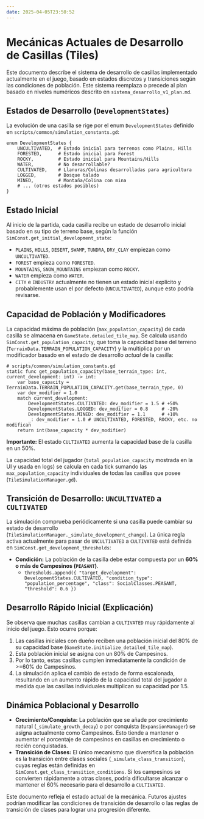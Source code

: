 ```yaml
---
date: 2025-04-05T23:50:52
---
```

# Mecánicas Actuales de Desarrollo de Casillas (Tiles)

Este documento describe el sistema de desarrollo de casillas implementado actualmente en el juego, basado en estados discretos y transiciones según las condiciones de población. Este sistema reemplaza o precede al plan basado en niveles numéricos descrito en `sistema_desarrollo_v1_plan.md`.

## Estados de Desarrollo (`DevelopmentStates`)

La evolución de una casilla se rige por el enum `DevelopmentStates` definido en `scripts/common/simulation_constants.gd`:

```gdscript
enum DevelopmentStates {
    UNCULTIVATED,  # Estado inicial para terrenos como Plains, Hills
    FORESTED,      # Estado inicial para Forest
    ROCKY,         # Estado inicial para Mountains/Hills
    WATER,         # No desarrollable?
    CULTIVATED,    # Llanuras/Colinas desarrolladas para agricultura
    LOGGED,        # Bosque talado
    MINED,         # Montaña/Colina con mina
    # ... (otros estados posibles)
}
```

## Estado Inicial

Al inicio de la partida, cada casilla recibe un estado de desarrollo inicial basado en su tipo de terreno base, según la función `SimConst.get_initial_development_state`:
*   `PLAINS`, `HILLS`, `DESERT`, `SWAMP`, `TUNDRA`, `DRY_CLAY` empiezan como `UNCULTIVATED`.
*   `FOREST` empieza como `FORESTED`.
*   `MOUNTAINS`, `SNOW_MOUNTAINS` empiezan como `ROCKY`.
*   `WATER` empieza como `WATER`.
*   `CITY` e `INDUSTRY` actualmente no tienen un estado inicial explícito y probablemente usan el por defecto (`UNCULTIVATED`), aunque esto podría revisarse.

## Capacidad de Población y Modificadores

La capacidad máxima de población (`max_population_capacity`) de cada casilla se almacena en `GameState.detailed_tile_map`. Se calcula usando `SimConst.get_population_capacity`, que toma la capacidad base del terreno (`TerrainData.TERRAIN_POPULATION_CAPACITY`) y la multiplica por un modificador basado en el estado de desarrollo *actual* de la casilla:

```gdscript
# scripts/common/simulation_constants.gd
static func get_population_capacity(base_terrain_type: int, current_development: int) -> int:
    var base_capacity = TerrainData.TERRAIN_POPULATION_CAPACITY.get(base_terrain_type, 0)
    var dev_modifier = 1.0
    match current_development:
        DevelopmentStates.CULTIVATED: dev_modifier = 1.5 # +50%
        DevelopmentStates.LOGGED: dev_modifier = 0.8     # -20%
        DevelopmentStates.MINED: dev_modifier = 1.1      # +10%
        _: dev_modifier = 1.0 # UNCULTIVATED, FORESTED, ROCKY, etc. no modifican
    return int(base_capacity * dev_modifier)
```

**Importante:** El estado `CULTIVATED` aumenta la capacidad base de la casilla en un 50%.

La capacidad total del jugador (`total_population_capacity` mostrada en la UI y usada en logs) se calcula en cada tick sumando las `max_population_capacity` individuales de todas las casillas que posee (`TileSimulationManager.gd`).

## Transición de Desarrollo: `UNCULTIVATED` a `CULTIVATED`

La simulación comprueba periódicamente si una casilla puede cambiar su estado de desarrollo (`TileSimulationManager._simulate_development_change`). La única regla activa actualmente para pasar de `UNCULTIVATED` a `CULTIVATED` está definida en `SimConst.get_development_thresholds`:

*   **Condición:** La población de la casilla debe estar compuesta por un **60% o más de Campesinos (`PEASANT`)**.
    *   `thresholds.append({ "target_development": DevelopmentStates.CULTIVATED, "condition_type": "population_percentage", "class": SocialClasses.PEASANT, "threshold": 0.6 })`

## Desarrollo Rápido Inicial (Explicación)

Se observa que muchas casillas cambian a `CULTIVATED` muy rápidamente al inicio del juego. Esto ocurre porque:
1.  Las casillas iniciales con dueño reciben una población inicial del 80% de su capacidad base (`GameState.initialize_detailed_tile_map`).
2.  Esta población inicial se asigna con un 80% de Campesinos.
3.  Por lo tanto, estas casillas cumplen inmediatamente la condición de >=60% de Campesinos.
4.  La simulación aplica el cambio de estado de forma escalonada, resultando en un aumento rápido de la capacidad total del jugador a medida que las casillas individuales multiplican su capacidad por 1.5.

## Dinámica Poblacional y Desarrollo

*   **Crecimiento/Conquista:** La población que se añade por crecimiento natural (`_simulate_growth_decay`) o por conquista (`ExpansionManager`) se asigna actualmente como Campesinos. Esto tiende a mantener o aumentar el porcentaje de campesinos en casillas en crecimiento o recién conquistadas.
*   **Transición de Clases:** El único mecanismo que diversifica la población es la transición entre clases sociales (`_simulate_class_transition`), cuyas reglas están definidas en `SimConst.get_class_transition_conditions`. Si los campesinos se convierten rápidamente a otras clases, podría dificultarse alcanzar o mantener el 60% necesario para el desarrollo a `CULTIVATED`.

Este documento refleja el estado actual de la mecánica. Futuros ajustes podrían modificar las condiciones de transición de desarrollo o las reglas de transición de clases para lograr una progresión diferente.